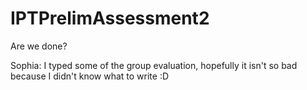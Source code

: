 # IPTPrelimAssessment2
Are we done?

Sophia: I typed some of the group evaluation, hopefully it isn't so bad because I didn't know what to write :D
